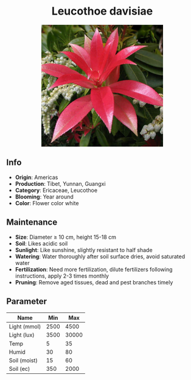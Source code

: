 <h1 align='center'>Leucothoe davisiae</h1>
<p align="center">
    <img 
        align='center'
        width='320'
        src="../images/leucothoe davisiae.png" 
        alt='Leucothoe davisiae' />
</p>

## Info

 - **Origin**: Americas
 - **Production**: Tibet, Yunnan, Guangxi
 - **Category**: Ericaceae, Leucothoe
 - **Blooming**: Year around
 - **Color**: Flower color white

## Maintenance

 - **Size**: Diameter ≥ 10 cm, height 15-18 cm
 - **Soil**: Likes acidic soil
 - **Sunlight**: Like sunshine, slightly resistant to half shade
 - **Watering**: Water thoroughly after soil surface dries, avoid saturated water
 - **Fertilization**: Need more fertilization, dilute fertilizers following instructions, apply 2-3 times monthly
 - **Pruning**: Remove aged tissues, dead and pest branches timely

## Parameter

| Name         | Min  | Max   |
|--------------|------|-------|
| Light (mmol) | 2500 | 4500  |
| Light (lux)  | 3500 | 30000 |
| Temp         | 5    | 35    |
| Humid        | 30   | 80    |
| Soil (moist) | 15   | 60    |
| Soil (ec)    | 350  | 2000  |